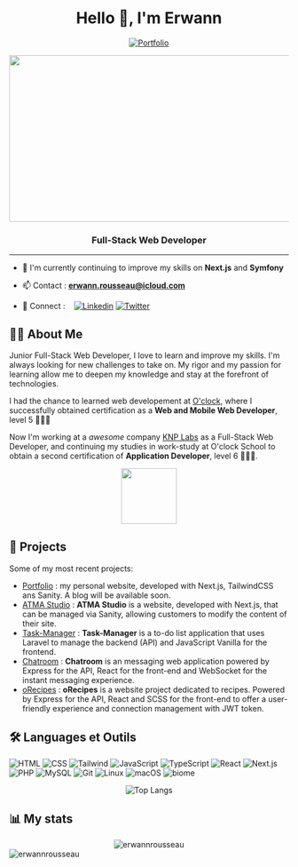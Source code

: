 <h1 align="center">Hello 👋, I'm Erwann</h1>
<div align='center'>
<a href="https://erwannrousseau.com">

![Portfolio](https://ziadoua.github.io/m3-Markdown-Badges/badges/MyPortfolio/myportfolio2.svg)
</a>

</div>
<div align="center">
  <img src="https://media.giphy.com/media/dWesBcTLavkZuG35MI/giphy.gif" width="600" height="300"/>
</div>

<h3 align="center">Full-Stack Web Developer</h3>

---

- 🌱 I'm currently continuing to improve my skills on **Next.js** and **Symfony**

- 📫 Contact : **<erwann.rousseau@icloud.com>**

- 🤝 Connect : &nbsp;&nbsp; <a target='_blank' href="https://www.linkedin.com/in/ErwannRousseauWebDev">![Linkedin](https://ziadoua.github.io/m3-Markdown-Badges/badges/LinkedIn/linkedin3.svg)</a> <a href="https://twitter.com/erwannrousseau4" target="blank">![Twitter](https://ziadoua.github.io/m3-Markdown-Badges/badges/Twitter/twitter2.svg)</a>

## 👨‍💻 About Me

Junior Full-Stack Web Developer, I love to learn and improve my skills. I'm always looking for new challenges to take on. My rigor and my passion for learning allow me to deepen my knowledge and stay at the forefront of technologies.

I had the chance to learned web developement at [O'clock](https://oclock.io/formations/developpeur-web), where I successfully obtained certification as a **Web and Mobile Web Developer**, level 5 👨‍🎓🌐

Now I'm working at a *awesome* company [KNP Labs](https://knplabs.com) as a Full-Stack Web Developer, and continuing my studies in work-study at O'clock School to obtain a second certification of **Application Developer**, level 6 👨‍🎓🌐.

<div align="center">
  <img src="https://media.giphy.com/media/M9gbBd9nbDrOTu1Mqx/giphy.gif" width="100"/>
</div>

## 🚀 Projects

Some of my most recent projects:

- [Portfolio](https://erwannrousseau.dev) : my personal website, developed with Next.js, TailwindCSS ans Sanity. A blog will be available soon.
- [ATMA Studio](https://studio-atma.com) : **ATMA Studio** is a website, developed with Next.js, that can be managed via Sanity, allowing customers to modify the content of their site.
- [Task-Manager](https://github.com/ErwannRousseau/Task-Manager) : **Task-Manager** is a to-do list application that uses Laravel to manage the backend (API) and JavaScript Vanilla for the frontend.
- [Chatroom](https://github.com/ErwannRousseau/Chatroom) : **Chatroom** is an messaging web application powered by Express for the API, React for the front-end and WebSocket for the instant messaging experience.
- [oRecipes](https://github.com/ErwannRousseau/oRecipes) : **oRecipes** is a website project dedicated to recipes. Powered by Express for the API, React and SCSS for the front-end to offer a user-friendly experience and connection management with JWT token.

## 🛠️ Languages et Outils

![HTML](https://ziadoua.github.io/m3-Markdown-Badges/badges/HTML/html2.svg)
![CSS](https://ziadoua.github.io/m3-Markdown-Badges/badges/CSS/css2.svg)
![Tailwind](https://ziadoua.github.io/m3-Markdown-Badges/badges/TailwindCSS/tailwindcss2.svg)
![JavaScript](https://ziadoua.github.io/m3-Markdown-Badges/badges/Javascript/javascript3.svg)
![TypeScript](https://ziadoua.github.io/m3-Markdown-Badges/badges/TypeScript/typescript1.svg)
![React](https://ziadoua.github.io/m3-Markdown-Badges/badges/React/react2.svg)
![Next.js](https://ziadoua.github.io/m3-Markdown-Badges/badges/NextJS/nextjs1.svg)
![PHP](https://ziadoua.github.io/m3-Markdown-Badges/badges/PHP/php2.svg)
![MySQL](https://ziadoua.github.io/m3-Markdown-Badges/badges/MySQL/mysql3.svg)
![Git](https://ziadoua.github.io/m3-Markdown-Badges/badges/Git/git2.svg)
![Linux](https://ziadoua.github.io/m3-Markdown-Badges/badges/Linux/linux2.svg)
![macOS](https://ziadoua.github.io/m3-Markdown-Badges/badges/macOS/macos1.svg)
![biome](https://img.shields.io/badge/-Biome-60A5FA?logo=biome&logoColor=white)

<div align='center'>

![Top Langs](https://github-readme-stats.vercel.app/api/top-langs/?username=erwannrousseau&layout=compact)

</div>

## 📊 My stats

<div align="center"><img src="https://github-readme-streak-stats.herokuapp.com/?user=erwannrousseau&" alt="erwannrousseau" /></div>

<div align="left"> <img src="https://komarev.com/ghpvc/?username=erwannrousseau&label=Profile%20views&color=0e75b6&style=flat" alt="erwannrousseau" /></div>
